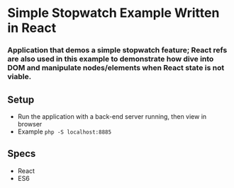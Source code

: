 # Simple Stopwatch Example Written in React

### Application that demos a simple stopwatch feature; React refs are also used in this example to demonstrate how dive into DOM and manipulate nodes/elements when React state is not viable.

## Setup
- Run the application with a back-end server running, then view in browser
- Example `php -S localhost:8885`

## Specs
- React
- ES6
